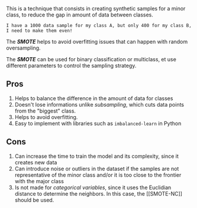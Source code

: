 This is a technique that consists in creating synthetic samples for a minor class, to reduce the gap in amount of data between classes.

`I have a 1000 data sample for my class A, but only 400 for my class B, I need to make them even!`

The ***SMOTE*** helps to avoid overfitting issues that can happen with random oversampling.

The ***SMOTE*** can be used for binary classification or multiclass, et use different parameters to control the sampling strategy.

## Pros

1. Helps to balance the difference in the amount of data for classes 
2. Doesn't lose informations unlike *subsampling*, which cuts data points from the "biggest" class.
3. Helps to avoid overfitting.
4. Easy to implement with libraries such as `imbalanced-learn` in Python

## Cons

1. Can increase the time to train the model and its complexity, since it creates new data
2. Can introduce noise or outliers in the dataset if the samples are not representative of the minor class and/or it is too close to the frontier with the major class
3. Is not made for *categorical variables*, since it uses the Euclidian distance to determine the neighbors. In this case, the [[SMOTE-NC]] should be used.